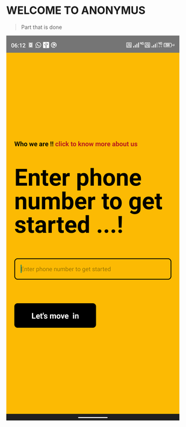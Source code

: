# WELCOME TO ANONYMUS 

> Part that is done

![This is an image](./assets/images/Screenshot_20230215-061244.png)